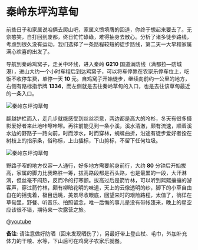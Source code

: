 

# 秦岭东坪沟草甸

前些日子和家属说咱俩去爬山吧，家属义愤填膺的回道，你终于想起来要去了。无奈憨笑，自打回到废都，终日忙忙碌碌，难得抽身去散心。分析了诸多徒步路线，考虑到很久没有运动，我们选择了一条路程较短的徒步路线，第二天一大早和家属满心欢喜的出发了。

导航到秦岭鸡窝子，走关中环线，进入秦岭 **G210** 国道满防线（满都拉—防城港），进山大约一个小时车程后到达鸡窝子，可以将车停靠在农家乐停车位上，吃饭不收停车费，单停一天  **10** 元。自鸡窝子开始徒步，继续向前约一公里的地方，右侧有路标指示牌 **1334**，而左侧就是去往秦岭草甸的入口，也是去往该草甸最近的一条入口。

![秦岭东坪沟草甸](https://cdn.jsdelivr.net/gh/scopor/photos@main/life/秦岭草甸1.jpeg)

翻越护栏而入，走几步就能感受到丝丝凉意，两边都是高大的冷杉，冬天有很多摄影爱好者来此地咔嚓咔嚓。再往前能见到一条小溪，溪水清澈，颇有流速，顺着溪水边的野路子一路向前，时而涉水，时而穿林，蜿蜒曲折，沿途有徒步爱好者拴在树枝上的指示条，俗称标，上山插标，下山剪标，不留下任何垃圾。

![秦岭东坪沟草甸](https://cdn.jsdelivr.net/gh/scopor/photos@main/life/秦岭草甸2.jpeg)

野路子窄的地方仅容一人通行，好多地方需要躬身前行，大约 **80** 分钟后开始拔高，家属的脚力比我略胜一筹，拔高路段都是石头路，也是最累的一段，大汗淋漓，但丝毫不闷热，反而冷的打寒颤。拔高过后是箭竹林，可以听到熙熙攘攘的游客声，穿过箭竹林，颇有柳暗花明的味道，天上的云像透明的纱，脚下的小草自由自在的摇曳着，极目远眺，美景尽收眼底，回望来时的艰险路程，太值了，徜徉在草甸里，野餐、听音乐、拍照留念，唯一后悔的事儿是没有带帐篷来，晚上的星空应该很不错，期待来一次露营之旅。

@[youtube](upW7h6DKiXA)  

**备注**: 请注意做好防晒（回来发现晒伤了），另最好带上登山杖、毛巾，外加补充体力的干粮、水等，下山后可在鸡窝子农家乐就餐。